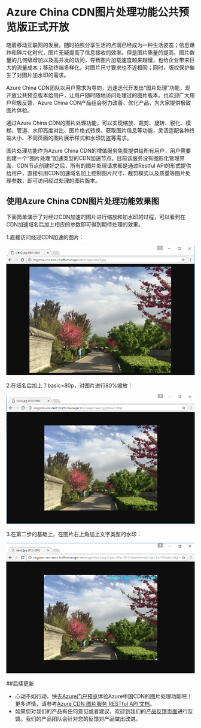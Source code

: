 # Azure China CDN图片处理功能公共预览版正式开放

随着移动互联网的发展，随时拍照分享生活的点滴已经成为一种生活姿态；信息爆炸和碎片化时代，图片无疑提高了信息接收的效率。但是图片质量的提高、图片数量的几何级增加以及高并发的访问，导致图片加载速度越来越慢，也给企业带来巨大的流量成本；移动终端多样化，对图片尺寸要求也不近相同；同时，版权保护催生了对图片加水印的需求。

Azure China CDN团队以用户需求为导向，迅速迭代开发出“图片处理”功能，现开放公共预览版本给用户，让用户随时随地访问处理过的图片版本。也欢迎广大用户积极反馈，Azure China CDN产品组会努力改善、优化产品，为大家提供极致图片体验。

通过Azure China CDN的图片处理功能，可以实现缩放、裁剪、旋转、锐化、模糊、管道、水印亮度对比、图片格式转换、获取图片信息等功能，灵活适配各种终端大小、不同页面的图片展示样式和水印防盗等需求。

图片处理功能作为Azure China CDN的增值服务免费提供给所有用户，用户需要创建一个“图片处理”加速类型的CDN加速节点。目前该服务没有图形化管理界面，CDN节点创建好之后，所有的图片处理请求都是通过Restful API的形式提供给用户，直接引用CDN加速域名加上控制图片尺寸、裁剪模式以及质量等图片处理参数，即可访问经过处理的图片版本。

## 使用Azure China CDN图片处理功能效果图

下面简单演示了对经过CDN加速的图片进行缩放和加水印的过程，可以看到在CDN加速域名后加上相应的参数即可得到期待处理的效果。

1.直接访问经过CDN加速的图片：

   ![1]
 
2.在域名后加上？basic=80p，对图片进行80%缩放：

   ![2]

3.在第二步的基础上，在图片右上角加上文字类型的水印：

   ![3]


##后续更新

- 心动不如行动，快去[Azure门户预览](https://portal.azure.cn/)体验Azure中国CDN的图片处理功能吧！更多详情，请参考[Azure CDN 图片服务 RESTful API 文档](https://www.azure.cn/documentation/articles/cdn-image-processing/)。
- 如果您对我们的产品有任何意见或者建议，欢迎到我们的[产品反馈页面](https://www.azure.cn/product-feedback)进行反馈。我们的产品团队会针对您的反馈对产品做出改进。

<!--Image references-->
[1]: ./img/origin.png
[2]: ./img/resize.png
[3]: ./img/final.png